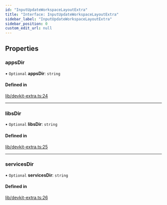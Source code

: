 ```yaml
---
id: "InputUpdateWorkspaceLayoutExtra"
title: "Interface: InputUpdateWorkspaceLayoutExtra"
sidebar_label: "InputUpdateWorkspaceLayoutExtra"
sidebar_position: 0
custom_edit_url: null
---
```


## Properties

### appsDir

• `Optional` **appsDir**: `string`

#### Defined in

[lib/devkit-extra.ts:24](https://github.com/Raft-Labs/raft-nx-plugins/blob/88a4732/packages/devkit-extra/src/lib/devkit-extra.ts#L24)

___

### libsDir

• `Optional` **libsDir**: `string`

#### Defined in

[lib/devkit-extra.ts:25](https://github.com/Raft-Labs/raft-nx-plugins/blob/88a4732/packages/devkit-extra/src/lib/devkit-extra.ts#L25)

___

### servicesDir

• `Optional` **servicesDir**: `string`

#### Defined in

[lib/devkit-extra.ts:26](https://github.com/Raft-Labs/raft-nx-plugins/blob/88a4732/packages/devkit-extra/src/lib/devkit-extra.ts#L26)
